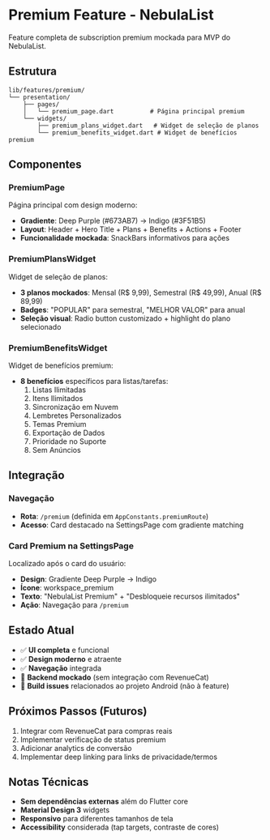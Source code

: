 # Premium Feature - NebulaList

Feature completa de subscription premium mockada para MVP do NebulaList.

## Estrutura

```
lib/features/premium/
└── presentation/
    ├── pages/
    │   └── premium_page.dart          # Página principal premium
    └── widgets/
        ├── premium_plans_widget.dart   # Widget de seleção de planos
        └── premium_benefits_widget.dart # Widget de benefícios premium
```

## Componentes

### PremiumPage
Página principal com design moderno:
- **Gradiente**: Deep Purple (#673AB7) → Indigo (#3F51B5)
- **Layout**: Header + Hero Title + Plans + Benefits + Actions + Footer
- **Funcionalidade mockada**: SnackBars informativos para ações

### PremiumPlansWidget
Widget de seleção de planos:
- **3 planos mockados**: Mensal (R$ 9,99), Semestral (R$ 49,99), Anual (R$ 89,99)
- **Badges**: "POPULAR" para semestral, "MELHOR VALOR" para anual
- **Seleção visual**: Radio button customizado + highlight do plano selecionado

### PremiumBenefitsWidget
Widget de benefícios premium:
- **8 benefícios** específicos para listas/tarefas:
  1. Listas Ilimitadas
  2. Itens Ilimitados
  3. Sincronização em Nuvem
  4. Lembretes Personalizados
  5. Temas Premium
  6. Exportação de Dados
  7. Prioridade no Suporte
  8. Sem Anúncios

## Integração

### Navegação
- **Rota**: `/premium` (definida em `AppConstants.premiumRoute`)
- **Acesso**: Card destacado na SettingsPage com gradiente matching

### Card Premium na SettingsPage
Localizado após o card do usuário:
- **Design**: Gradiente Deep Purple → Indigo
- **Ícone**: workspace_premium
- **Texto**: "NebulaList Premium" + "Desbloqueie recursos ilimitados"
- **Ação**: Navegação para `/premium`

## Estado Atual
- ✅ **UI completa** e funcional
- ✅ **Design moderno** e atraente
- ✅ **Navegação** integrada
- 🔄 **Backend mockado** (sem integração com RevenueCat)
- 🔄 **Build issues** relacionados ao projeto Android (não à feature)

## Próximos Passos (Futuros)
1. Integrar com RevenueCat para compras reais
2. Implementar verificação de status premium
3. Adicionar analytics de conversão
4. Implementar deep linking para links de privacidade/termos

## Notas Técnicas
- **Sem dependências externas** além do Flutter core
- **Material Design 3** widgets
- **Responsivo** para diferentes tamanhos de tela
- **Accessibility** considerada (tap targets, contraste de cores)
